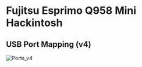 # Fujitsu Esprimo Q958 Mini Hackintosh

## USB Port Mapping (v4)

![Ports_v4](https://github.com/user-attachments/assets/206b983b-c9bd-4a00-aaec-ee27da96f7fc)
